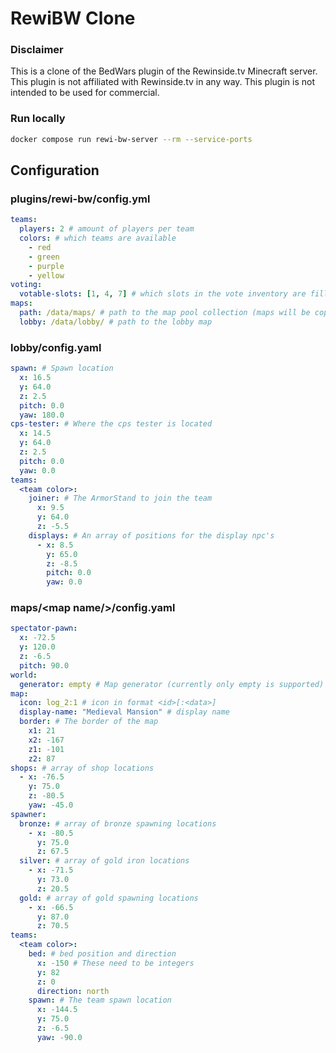# RewiBW Clone
### Disclaimer
This is a clone of the BedWars plugin of the Rewinside.tv Minecraft server. This plugin is not affiliated with Rewinside.tv in any way. This plugin is not intended to be used for commercial.

### Run locally
```bash
docker compose run rewi-bw-server --rm --service-ports
```

## Configuration
### plugins/rewi-bw/config.yml
```yaml
teams:
  players: 2 # amount of players per team
  colors: # which teams are available
    - red
    - green
    - purple
    - yellow
voting:
  votable-slots: [1, 4, 7] # which slots in the vote inventory are filled with a map
maps:
  path: /data/maps/ # path to the map pool collection (maps will be copied to the server)
  lobby: /data/lobby/ # path to the lobby map
```

### lobby/config.yaml
```yaml
spawn: # Spawn location
  x: 16.5
  y: 64.0
  z: 2.5
  pitch: 0.0
  yaw: 180.0
cps-tester: # Where the cps tester is located
  x: 14.5
  y: 64.0
  z: 2.5
  pitch: 0.0
  yaw: 0.0
teams:
  <team color>:
    joiner: # The ArmorStand to join the team
      x: 9.5
      y: 64.0
      z: -5.5
    displays: # An array of positions for the display npc's 
      - x: 8.5
        y: 65.0
        z: -8.5
        pitch: 0.0
        yaw: 0.0
```

### maps/\<map name/>/config.yaml
```yaml
spectator-pawn:
  x: -72.5
  y: 120.0
  z: -6.5
  pitch: 90.0
world:
  generator: empty # Map generator (currently only empty is supported)
map:
  icon: log_2:1 # icon in format <id>[:<data>]
  display-name: "Medieval Mansion" # display name
  border: # The border of the map
    x1: 21
    x2: -167
    z1: -101
    z2: 87
shops: # array of shop locations
  - x: -76.5
    y: 75.0
    z: -80.5
    yaw: -45.0
spawner:
  bronze: # array of bronze spawning locations
    - x: -80.5
      y: 75.0
      z: 67.5
  silver: # array of gold iron locations
    - x: -71.5
      y: 73.0
      z: 20.5
  gold: # array of gold spawning locations
    - x: -66.5
      y: 87.0
      z: 70.5
teams:
  <team color>:
    bed: # bed position and direction
      x: -150 # These need to be integers
      y: 82
      z: 0
      direction: north
    spawn: # The team spawn location
      x: -144.5
      y: 75.0
      z: -6.5
      yaw: -90.0
```